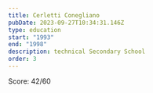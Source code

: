 ```yaml
---
title: Cerletti Conegliano
pubDate: 2023-09-27T10:34:31.146Z
type: education
start: "1993"
end: "1998"
description: technical Secondary School
order: 3
---
```


Score: 42/60

